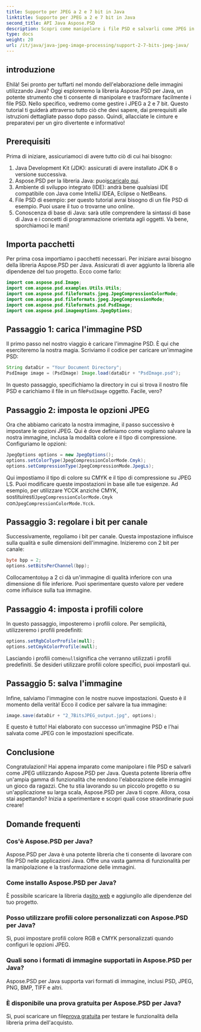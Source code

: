 ```yaml
---
title: Supporto per JPEG a 2 e 7 bit in Java
linktitle: Supporto per JPEG a 2 e 7 bit in Java
second_title: API Java Aspose.PSD
description: Scopri come manipolare i file PSD e salvarli come JPEG in Java utilizzando Aspose.PSD. Guida passo passo con esempi di codice. Perfetto sia per i principianti che per i professionisti.
type: docs
weight: 20
url: /it/java/java-jpeg-image-processing/support-2-7-bits-jpeg-java/
---
```

## introduzione
Ehilà! Sei pronto per tuffarti nel mondo dell'elaborazione delle immagini utilizzando Java? Oggi esploreremo la libreria Aspose.PSD per Java, un potente strumento che ti consente di manipolare e trasformare facilmente i file PSD. Nello specifico, vedremo come gestire i JPEG a 2 e 7 bit. Questo tutorial ti guiderà attraverso tutto ciò che devi sapere, dai prerequisiti alle istruzioni dettagliate passo dopo passo. Quindi, allacciate le cinture e preparatevi per un giro divertente e informativo!
## Prerequisiti
Prima di iniziare, assicuriamoci di avere tutto ciò di cui hai bisogno:
1. Java Development Kit (JDK): assicurati di avere installato JDK 8 o versione successiva.
2.  Aspose.PSD per la libreria Java: puoi[scaricalo qui](https://releases.aspose.com/psd/java/).
3. Ambiente di sviluppo integrato (IDE): andrà bene qualsiasi IDE compatibile con Java come IntelliJ IDEA, Eclipse o NetBeans.
4. File PSD di esempio: per questo tutorial avrai bisogno di un file PSD di esempio. Puoi usare il tuo o trovarne uno online.
5. Conoscenza di base di Java: sarà utile comprendere la sintassi di base di Java e i concetti di programmazione orientata agli oggetti.
Va bene, sporchiamoci le mani!
## Importa pacchetti
Per prima cosa importiamo i pacchetti necessari. Per iniziare avrai bisogno della libreria Aspose.PSD per Java. Assicurati di aver aggiunto la libreria alle dipendenze del tuo progetto. Ecco come farlo:
```java
import com.aspose.psd.Image;
import com.aspose.psd.examples.Utils.Utils;
import com.aspose.psd.fileformats.jpeg.JpegCompressionColorMode;
import com.aspose.psd.fileformats.jpeg.JpegCompressionMode;
import com.aspose.psd.fileformats.psd.PsdImage;
import com.aspose.psd.imageoptions.JpegOptions;
```
## Passaggio 1: carica l'immagine PSD
Il primo passo nel nostro viaggio è caricare l'immagine PSD. È qui che eserciteremo la nostra magia. Scriviamo il codice per caricare un'immagine PSD:
```java
String dataDir = "Your Document Directory";
PsdImage image = (PsdImage) Image.load(dataDir + "PsdImage.psd");
```
 In questo passaggio, specifichiamo la directory in cui si trova il nostro file PSD e carichiamo il file in un file`PsdImage` oggetto. Facile, vero?
## Passaggio 2: imposta le opzioni JPEG
Ora che abbiamo caricato la nostra immagine, il passo successivo è impostare le opzioni JPEG. Qui è dove definiamo come vogliamo salvare la nostra immagine, inclusa la modalità colore e il tipo di compressione. Configuriamo le opzioni:
```java
JpegOptions options = new JpegOptions();
options.setColorType(JpegCompressionColorMode.Cmyk);
options.setCompressionType(JpegCompressionMode.JpegLs);
```
 Qui impostiamo il tipo di colore su CMYK e il tipo di compressione su JPEG LS. Puoi modificare queste impostazioni in base alle tue esigenze. Ad esempio, per utilizzare YCCK anziché CMYK, sostituiresti`JpegCompressionColorMode.Cmyk` con`JpegCompressionColorMode.Ycck`.
## Passaggio 3: regolare i bit per canale
Successivamente, regoliamo i bit per canale. Questa impostazione influisce sulla qualità e sulle dimensioni dell'immagine. Inizieremo con 2 bit per canale:
```java
byte bpp = 2;
options.setBitsPerChannel(bpp);
```
 Collocamento`bpp` a 2 ci dà un'immagine di qualità inferiore con una dimensione di file inferiore. Puoi sperimentare questo valore per vedere come influisce sulla tua immagine.
## Passaggio 4: imposta i profili colore
In questo passaggio, imposteremo i profili colore. Per semplicità, utilizzeremo i profili predefiniti:
```java
options.setRgbColorProfile(null);
options.setCmykColorProfile(null);
```
 Lasciando i profili come`null`significa che verranno utilizzati i profili predefiniti. Se desideri utilizzare profili colore specifici, puoi impostarli qui.
## Passaggio 5: salva l'immagine
Infine, salviamo l'immagine con le nostre nuove impostazioni. Questo è il momento della verità! Ecco il codice per salvare la tua immagine:
```java
image.save(dataDir + "2_7BitsJPEG_output.jpg", options);
```
E questo è tutto! Hai elaborato con successo un'immagine PSD e l'hai salvata come JPEG con le impostazioni specificate.
## Conclusione
Congratulazioni! Hai appena imparato come manipolare i file PSD e salvarli come JPEG utilizzando Aspose.PSD per Java. Questa potente libreria offre un'ampia gamma di funzionalità che rendono l'elaborazione delle immagini un gioco da ragazzi. Che tu stia lavorando su un piccolo progetto o su un'applicazione su larga scala, Aspose.PSD per Java ti copre. Allora, cosa stai aspettando? Inizia a sperimentare e scopri quali cose straordinarie puoi creare!
## Domande frequenti
### Cos'è Aspose.PSD per Java?
Aspose.PSD per Java è una potente libreria che ti consente di lavorare con file PSD nelle applicazioni Java. Offre una vasta gamma di funzionalità per la manipolazione e la trasformazione delle immagini.
### Come installo Aspose.PSD per Java?
 È possibile scaricare la libreria da[sito web](https://releases.aspose.com/psd/java/) e aggiungilo alle dipendenze del tuo progetto.
### Posso utilizzare profili colore personalizzati con Aspose.PSD per Java?
Sì, puoi impostare profili colore RGB e CMYK personalizzati quando configuri le opzioni JPEG.
### Quali sono i formati di immagine supportati in Aspose.PSD per Java?
Aspose.PSD per Java supporta vari formati di immagine, inclusi PSD, JPEG, PNG, BMP, TIFF e altri.
### È disponibile una prova gratuita per Aspose.PSD per Java?
 Sì, puoi scaricare un file[prova gratuita](https://releases.aspose.com/) per testare le funzionalità della libreria prima dell'acquisto.